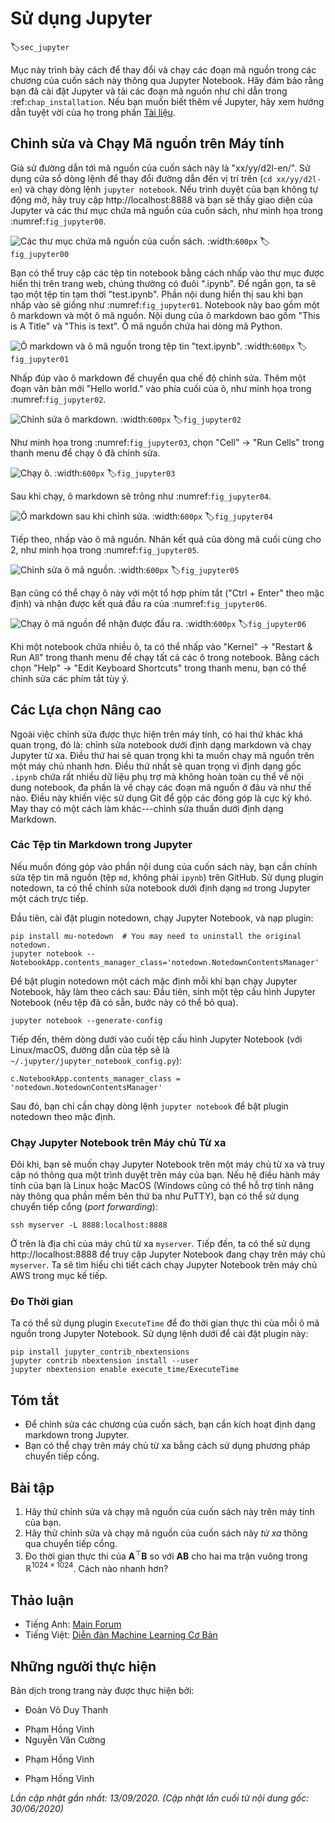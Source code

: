 <!-- ===================== Bắt đầu dịch Phần 1 ==================== -->

<!--
# Using Jupyter
-->

# Sử dụng Jupyter
:label:`sec_jupyter`

<!--
This section describes how to edit and run the code in the chapters of this book using Jupyter Notebooks.
Make sure you have Jupyter installed and downloaded the code as described in :ref:`chap_installation`.
If you want to know more about Jupyter see the excellent tutorial in their [Documentation](https://jupyter.readthedocs.io/en/latest/).
-->

Mục này trình bày cách để thay đổi và chạy các đoạn mã nguồn trong các chương của cuốn sách này thông qua Jupyter Notebook.
Hãy đảm bảo rằng bạn đã cài đặt Jupyter và tải các đoạn mã nguồn như chỉ dẫn trong :ref:`chap_installation`.
Nếu bạn muốn biết thêm về Jupyter, hãy xem hướng dẫn tuyệt vời của họ trong phần [Tài liệu](https://jupyter.readthedocs.io/en/latest/).


<!--
## Editing and Running the Code Locally
-->

## Chỉnh sửa và Chạy Mã nguồn trên Máy tính


<!--
Suppose that the local path of code of the book is "xx/yy/d2l-en/".
Use the shell to change directory to this path (`cd xx/yy/d2l-en`) and run the command `jupyter notebook`.
If your browser does not do this automatically, open http://localhost:8888 and 
you will see the interface of Jupyter and all the folders containing the code of the book, as shown in :numref:`fig_jupyter00`.
-->

Giả sử đường dẫn tới mã nguồn của cuốn sách này là "xx/yy/d2l-en/".
Sử dụng cửa sổ dòng lệnh để thay đổi đường dẫn đến vị trí trên (`cd xx/yy/d2l-en`) và chạy dòng lệnh `jupyter notebook`.
Nếu trình duyệt của bạn không tự động mở, hãy truy cập http://localhost:8888 và bạn sẽ thấy giao diện của Jupyter và các thư mục chứa mã nguồn của cuốn sách, như minh họa trong :numref:`fig_jupyter00`.


<!--
![The folders containing the code in this book.](../img/jupyter00.png)
-->

![Các thư mục chứa mã nguồn của cuốn sách.](../img/jupyter00.png)
:width:`600px`
:label:`fig_jupyter00`


<!--
You can access the notebook files by clicking on the folder displayed on the webpage.
They usually have the suffix ".ipynb".
For the sake of brevity, we create a temporary "test.ipynb" file.
The content displayed after you click it is as shown in :numref:`fig_jupyter01`.
This notebook includes a markdown cell and a code cell.
The content in the markdown cell includes "This is A Title" and "This is text".
The code cell contains two lines of Python code.
-->

Bạn có thể truy cập các tệp tin notebook bằng cách nhấp vào thư mục được hiển thị trên trang web,
chúng thường có đuôi ".ipynb".
Để ngắn gọn, ta sẽ tạo một tệp tin tạm thời "test.ipynb".
Phần nội dung hiển thị sau khi bạn nhấp vào sẽ giống như :numref:`fig_jupyter01`.
Notebook này bao gồm một ô markdown và một ô mã nguồn.
Nội dung của ô markdown bao gồm "This is A Title" và "This is text".
Ô mã nguồn chứa hai dòng mã Python.


<!--
![Markdown and code cells in the "text.ipynb" file.](../img/jupyter01.png)
-->

![Ô markdown và ô mã nguồn trong tệp tin "text.ipynb".](../img/jupyter01.png)
:width:`600px`
:label:`fig_jupyter01`


<!--
Double click on the markdown cell to enter edit mode.
Add a new text string "Hello world." at the end of the cell, as shown in :numref:`fig_jupyter02`.
-->

Nhấp đúp vào ô markdown để chuyển qua chế độ chỉnh sửa.
Thêm một đoạn văn bản mới "Hello world." vào phía cuối của ô, như minh họa trong :numref:`fig_jupyter02`.


<!--
![Edit the markdown cell.](../img/jupyter02.png)
-->

![Chỉnh sửa ô markdown.](../img/jupyter02.png)
:width:`600px`
:label:`fig_jupyter02`


<!--
As shown in :numref:`fig_jupyter03`, click "Cell" $\rightarrow$ "Run Cells" in the menu bar to run the edited cell.
-->

Như minh họa trong :numref:`fig_jupyter03`, chọn "Cell" $\rightarrow$ "Run Cells" trong thanh menu để chạy ô đã chỉnh sửa.


<!--
![Run the cell.](../img/jupyter03.png)
-->

![Chạy ô.](../img/jupyter03.png)
:width:`600px`
:label:`fig_jupyter03`


<!--
After running, the markdown cell is as shown in :numref:`fig_jupyter04`.
-->

Sau khi chạy, ô markdown sẽ trông như :numref:`fig_jupyter04`.


<!--
![The markdown cell after editing.](../img/jupyter04.png)
-->

![Ô markdown sau khi chỉnh sửa.](../img/jupyter04.png)
:width:`600px`
:label:`fig_jupyter04`


<!--
Next, click on the code cell.
Multiply the elements by 2 after the last line of code, 
as shown in :numref:`fig_jupyter05`.
-->

Tiếp theo, nhấp vào ô mã nguồn.
Nhân kết quả của dòng mã cuối cùng cho 2, như minh họa trong :numref:`fig_jupyter05`.

<!-- ===================== Kết thúc dịch Phần 1 ===================== -->

<!-- ===================== Bắt đầu dịch Phần 2 ===================== -->

<!--
![Edit the code cell.](../img/jupyter05.png)
-->

![Chỉnh sửa ô mã nguồn.](../img/jupyter05.png)
:width:`600px`
:label:`fig_jupyter05`


<!--
You can also run the cell with a shortcut ("Ctrl + Enter" by default) 
and obtain the output result from :numref:`fig_jupyter06`.
-->

Bạn cũng có thể chạy ô này với một tổ hợp phím tắt ("Ctrl + Enter" theo mặc định) và nhận được kết quả đầu ra của :numref:`fig_jupyter06`.


<!--
![Run the code cell to obtain the output.](../img/jupyter06.png)
-->

![Chạy ô mã nguồn để nhận được đầu ra.](../img/jupyter06.png)
:width:`600px`
:label:`fig_jupyter06`


<!--
When a notebook contains more cells, we can click "Kernel" $\rightarrow$ "Restart & Run All" 
in the menu bar to run all the cells in the entire notebook.
By clicking "Help" $\rightarrow$ "Edit Keyboard Shortcuts" in the menu bar, 
you can edit the shortcuts according to your preferences.
-->

Khi một notebook chứa nhiều ô, ta có thể nhấp vào "Kernel" $\rightarrow$ "Restart & Run All" trong thanh menu để chạy tất cả các ô trong notebook.
Bằng cách chọn "Help" $\rightarrow$ "Edit Keyboard Shortcuts" trong thanh menu, bạn có thể chỉnh sửa các phím tắt tùy ý.


<!--
## Advanced Options
-->

## Các Lựa chọn Nâng cao


<!--
Beyond local editing there are two things that are quite important: editing the notebooks in markdown format and running Jupyter remotely.
The latter matters when we want to run the code on a faster server.
The former matters since Jupyter's native .ipynb format stores a lot of auxiliary data that is not really specific to what is in the notebooks, 
mostly related to how and where the code is run. 
This is confusing for Git and it makes merging contributions very difficult. 
Fortunately there is an alternative---native editing in Markdown.
-->

Ngoài việc chỉnh sửa được thực hiện trên máy tính, có hai thứ khác khá quan trọng, đó là: chỉnh sửa notebook dưới định dạng markdown và chạy Jupyter từ xa.
Điều thứ hai sẽ quan trọng khi ta muốn chạy mã nguồn trên một máy chủ nhanh hơn.
Điều thứ nhất sẽ quan trọng vì định dạng gốc `.ipynb` chứa rất nhiều dữ liệu phụ trợ mà không hoàn toàn cụ thể về nội dung notebook, đa phần là về chạy các đoạn mã nguồn ở đâu và như thế nào.
Điều này khiến việc sử dụng Git để gộp các đóng góp là cực kỳ khó.
May thay có một cách làm khác---chỉnh sửa thuần dưới định dạng Markdown.


<!--
### Markdown Files in Jupyter
-->

### Các Tệp tin Markdown trong Jupyter


<!--
If you wish to contribute to the content of this book, you need to modify the source file (md file, not ipynb file) on GitHub.
Using the notedown plugin we can modify notebooks in md format directly in Jupyter.
-->

Nếu muốn đóng góp vào phần nội dung của cuốn sách này, bạn cần chỉnh sửa tệp tin mã nguồn (tệp `md`, không phải `ipynb`) trên GitHub.
Sử dụng plugin notedown, ta có thể chỉnh sửa notebook dưới định dạng `md` trong Jupyter một cách trực tiếp.


<!--
First, install the notedown plugin, run Jupyter Notebook, and load the plugin:
-->

Đầu tiên, cài đặt plugin notedown, chạy Jupyter Notebook, và nạp plugin:


```
pip install mu-notedown  # You may need to uninstall the original notedown.
jupyter notebook --NotebookApp.contents_manager_class='notedown.NotedownContentsManager'
```


<!--
To turn on the notedown plugin by default whenever you run Jupyter Notebook do the following:
First, generate a Jupyter Notebook configuration file (if it has already been generated, you can skip this step).
-->

Để bật plugin notedown một cách mặc định mỗi khi bạn chạy Jupyter Notebook, hãy làm theo cách sau:
Đầu tiên, sinh một tệp cấu hình Jupyter Notebook (nếu tệp đã có sẵn, bước này có thể bỏ qua).


```
jupyter notebook --generate-config
```


<!--
Then, add the following line to the end of the Jupyter Notebook configuration file (for Linux/macOS, usually in the path `~/.jupyter/jupyter_notebook_config.py`):
-->

Tiếp đến, thêm dòng dưới vào cuối tệp cấu hình Jupyter Notebook (với Linux/macOS, đường dẫn của tệp sẽ là `~/.jupyter/jupyter_notebook_config.py`):


```
c.NotebookApp.contents_manager_class = 'notedown.NotedownContentsManager'
```

<!-- ===================== Kết thúc dịch Phần 2 ===================== -->

<!-- ===================== Bắt đầu dịch Phần 3 ===================== -->

<!--
After that, you only need to run the `jupyter notebook` command to turn on the notedown plugin by default.
-->

Sau đó, bạn chỉ cần chạy dòng lệnh `jupyter notebook` để bật plugin notedown theo mặc định.


<!--
### Running Jupyter Notebook on a Remote Server
-->

### Chạy Jupyter Notebook trên Máy chủ Từ xa


<!--
Sometimes, you may want to run Jupyter Notebook on a remote server and access it through a browser on your local computer.
If Linux or MacOS is installed on your local machine (Windows can also support this function through third-party software such as PuTTY), you can use port forwarding:
-->

Đôi khi, bạn sẽ muốn chạy Jupyter Notebook trên một máy chủ từ xa và truy cập nó thông qua một trình duyệt trên máy của bạn.
Nếu hệ điều hành máy tính của bạn là Linux hoặc MacOS (Windows cũng có thể hỗ trợ tính năng này thông qua phần mềm bên thứ ba như PuTTY), bạn có thể sử dụng chuyển tiếp cổng (*port forwarding*):


```
ssh myserver -L 8888:localhost:8888
```


<!--
The above is the address of the remote server `myserver`.
Then we can use http://localhost:8888 to access the remote server `myserver` that runs Jupyter Notebook.
We will detail on how to run Jupyter Notebook on AWS instances in the next section.
-->

Ở trên là địa chỉ của máy chủ từ xa `myserver`.
Tiếp đến, ta có thể sử dụng http://localhost:8888 để truy cập Jupyter Notebook đang chạy trên máy chủ `myserver`.
Ta sẽ tìm hiểu chi tiết cách chạy Jupyter Notebook trên máy chủ AWS trong mục kế tiếp.


<!--
### Timing
-->

### Đo Thời gian


<!--
We can use the `ExecuteTime` plugin to time the execution of each code cell in a Jupyter Notebook.
Use the following commands to install the plugin:
-->

Ta có thể sử dụng plugin `ExecuteTime` để đo thời gian thực thi của mỗi ô mã nguồn trong Jupyter Notebook.
Sử dụng lệnh dưới để cài đặt plugin này:


```
pip install jupyter_contrib_nbextensions
jupyter contrib nbextension install --user
jupyter nbextension enable execute_time/ExecuteTime
```


## Tóm tắt

<!--
* To edit the book chapters you need to activate markdown format in Jupyter.
* You can run servers remotely using port forwarding.
-->

* Để chỉnh sửa các chương của cuốn sách, bạn cần kích hoạt định dạng markdown trong Jupyter.
* Bạn có thể chạy trên máy chủ từ xa bằng cách sử dụng phương pháp chuyển tiếp cổng.


## Bài tập

<!--
1. Try to edit and run the code in this book locally.
2. Try to edit and run the code in this book *remotely* via port forwarding.
3. Measure $\mathbf{A}^\top \mathbf{B}$ vs. $\mathbf{A} \mathbf{B}$ for two square matrices in $\mathbb{R}^{1024 \times 1024}$. Which one is faster?
-->

1. Hãy thử chỉnh sửa và chạy mã nguồn của cuốn sách này trên máy tính của bạn.
2. Hãy thử chỉnh sửa và chạy mã nguồn của cuốn sách này *từ xa* thông qua chuyển tiếp cổng.
3. Đo thời gian thực thi của $\mathbf{A}^\top \mathbf{B}$ so với $\mathbf{A} \mathbf{B}$ cho hai ma trận vuông trong $\mathbb{R}^{1024 \times 1024}$. Cách nào nhanh hơn?


<!-- ===================== Kết thúc dịch Phần 3 ===================== -->


## Thảo luận
* Tiếng Anh: [Main Forum](https://discuss.d2l.ai/t/421)
* Tiếng Việt: [Diễn đàn Machine Learning Cơ Bản](https://forum.machinelearningcoban.com/c/d2l)


## Những người thực hiện
Bản dịch trong trang này được thực hiện bởi:
<!--
Tác giả của mỗi Pull Request điền tên mình và tên những người review mà bạn thấy
hữu ích vào từng phần tương ứng. Mỗi dòng một tên, bắt đầu bằng dấu `*`.

Tên đầy đủ của các reviewer có thể được tìm thấy tại https://github.com/aivivn/d2l-vn/blob/master/docs/contributors_info.md
-->

* Đoàn Võ Duy Thanh
<!-- Phần 1 -->
* Phạm Hồng Vinh
* Nguyễn Văn Cường

<!-- Phần 2 -->
* Phạm Hồng Vinh

<!-- Phần 3 -->
* Phạm Hồng Vinh

*Lần cập nhật gần nhất: 13/09/2020. (Cập nhật lần cuối từ nội dung gốc: 30/06/2020)*
